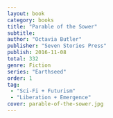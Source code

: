 ```yaml
---
layout: book
category: books
title: "Parable of the Sower"
subtitle: 
author: "Octavia Butler"
publisher: "Seven Stories Press"
publish: 2016-11-08
total: 332
genre: Fiction
series: "Earthseed"
order: 1
tag: 
 - "Sci-Fi + Futurism"
 - "Liberation + Emergence"
cover: parable-of-the-sower.jpg
---
```

